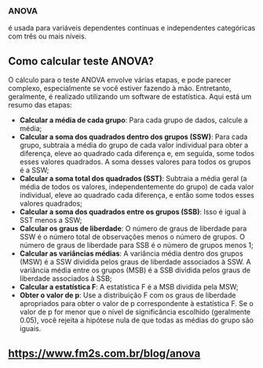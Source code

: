 ### ANOVA
 é usada para variáveis dependentes contínuas e independentes categóricas com três ou mais níveis.
 
 ## **Como calcular teste ANOVA?**
O cálculo para o teste ANOVA envolve várias etapas, e pode parecer complexo, especialmente se você estiver fazendo à mão. Entretanto, geralmente, é realizado utilizando um software de estatística. Aqui está um resumo das etapas:

- **Calcular a média de cada grupo**: Para cada grupo de dados, calcule a média;
- **Calcular a soma dos quadrados dentro dos grupos (SSW)**: Para cada grupo, subtraia a média do grupo de cada valor individual para obter a diferença, eleve ao quadrado cada diferença e, em seguida, some todos esses valores quadrados. A soma desses valores para todos os grupos é a SSW;
- **Calcular a soma total dos quadrados (SST)**: Subtraia a média geral (a média de todos os valores, independentemente do grupo) de cada valor individual, eleve ao quadrado cada diferença, e então some todos esses valores quadrados;
- **Calcular a soma dos quadrados entre os grupos (SSB)**: Isso é igual à SST menos a SSW;
- **Calcular os graus de liberdade**: O número de graus de liberdade para SSW é o número total de observações menos o número de grupos. O número de graus de liberdade para SSB é o número de grupos menos 1;
- **Calcular as variâncias médias**: A variância média dentro dos grupos (MSW) é a SSW dividida pelos graus de liberdade associados à SSW. A variância média entre os grupos (MSB) é a SSB dividida pelos graus de liberdade associados à SSB;
- **Calcular a estatística F**: A estatística F é a MSB dividida pela MSW;
- **Obter o valor de p**: Use a distribuição F com os graus de liberdade apropriados para obter o valor de p correspondente à estatística F. Se o valor de p for menor que o nível de significância escolhido (geralmente 0.05), você rejeita a hipótese nula de que todas as médias do grupo são iguais.

https://www.fm2s.com.br/blog/anova
----
